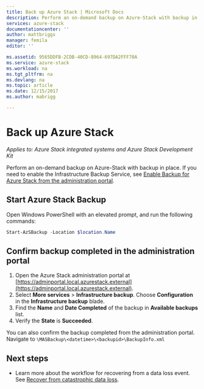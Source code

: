 ```yaml
---
title: Back up Azure Stack | Microsoft Docs
description: Perform an on-demand backup on Azure-Stack with backup in place.
services: azure-stack
documentationcenter: ''
author: mattbriggs
manager: femila
editor: ''

ms.assetid: 9565DDFB-2CDB-40CD-8964-697DA2FFF70A
ms.service: azure-stack
ms.workload: na
ms.tgt_pltfrm: na
ms.devlang: na
ms.topic: article
ms.date: 12/15/2017
ms.author: mabrigg

---
```

# Back up Azure Stack

*Applies to: Azure Stack integrated systems and Azure Stack Development Kit*

Perform an on-demand backup on Azure-Stack with backup in place. If you need to enable the Infrastructure Backup Service, see [Enable Backup for Azure Stack from the administration portal](azure-stack-backup-enable-backup-console.md).

## Start Azure Stack Backup

Open Windows PowerShell with an elevated prompt, and run the following commands:

   ```powershell
   Start-AzSBackup -Location $location.Name
   ```

## Confirm backup completed in the administration portal

1. Open the Azure Stack administration portal at [https://adminportal.local.azurestack.external](https://adminportal.local.azurestack.external).
2. Select **More services** > **Infrastructure backup**. Choose **Configuration** in the **Infrastructure backup** blade.
3. Find the **Name** and **Date Completed** of the backup in **Available backups** list.
4. Verify the **State** is **Succeeded**.

You can also confirm the backup completed from the administration portal. Navigate to `\MASBackup\<datetime>\<backupid>\BackupInfo.xml`

## Next steps

- Learn more about the workflow for recovering from a data loss event. See [Recover from catastrophic data loss](azure-stack-backup-recover-data.md).